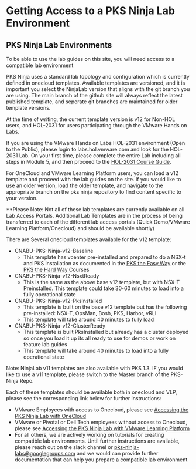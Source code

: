 # Getting Access to a PKS Ninja Lab Environment

## PKS Ninja Lab Environments

To be able to use the lab guides on this site, you will need access to a compatible lab environment

PKS Ninja uses a standard lab topology and configuration which is currently defined in onecloud templates. Available templates are versioned, and it is important you select the NinjaLab version that aligns with the git branch you are using. The main branch of the github site will always reflect the latest published template, and seperate git branches are maintained for older template versions. 

At the time of writing, the current template version is v12 for Non-HOL users, and HOL-2031 for users participating through the VMware Hands on Labs. 

If you are using the VMware Hands on Labs HOL-2031 environment (Open to the Public), please login to labs.hol.vmware.com and look for the HOL-2031 Lab. On your first time, please complete the entire Lab including all steps in Module 5, and then proceed to the [HOL-2031 Course Guide](../HOL2031LabGuides-HL2541). 

For OneCloud and VMware Learning Platform users, you can load a v12 template and proceed with the lab guides on the site. If you would like to use an older version, load the older template, and navigate to the appropriate branch on the pks ninja repository to find content specific to your version. 

**Please Note: Not all of these lab templates are currently available on all Lab Access Portals. Additional Lab Templates are in the process of being transferred to each of the different lab access portals (Quick Demo/VMware Learning Platform/Onecloud) and should be available shortly)

There are Several onecloud templates available for the v12 template:
- CNABU-PKS-Ninja-v12-Baseline
  - This template has vcenter pre-installed and prepared to do a NSX-t and PKS installation as documented in the [PKS the Easy Way](https://github.com/CNA-Tech/PKS-Ninja/blob/Pks1.4/Courses/PksTheEasyWay-PE6650) or the [PKS the Hard Way](https://github.com/CNA-Tech/PKS-Ninja/blob/Pks1.4/Courses/PksTheHardWay-PH7885) Courses
- CNABU-PKS-Ninja-v12-NsxtReady
  - This is the same as the above base v12 template, but with NSX-T Preinstalled. This template could take 30-60 minutes to load into a fully operational state
- CNABU-PKS-Ninja-v12-PksInstalled
  - This template is built on the base v12 template but has the following pre-installed: NSX-T, OpsMan, Bosh, PKS, Harbor, vRLI
  - This template will take around 40 minutes to fully load
- CNABU-PKS-Ninja-v12-ClusterReady
  - This template is built PksInstalled but already has a cluster deployed so once you load it up its all ready to use for demos or work on feature lab guides
  - This template will take around 40 minutes to load into a fully operational state
  
Note: NinjaLab v11 templates are also available with PKS 1.3. IF you would like to use a v11 template, please switch to the Master branch of the PKS-Ninja Repo. 
  
Each of these templates should be available both in onecloud and VLP, please see the corresponding link below for further instructions:

- VMware Employees with access to Onecloud, please see [Accessing the PKS Ninja Lab with OneCloud](https://github.com/CNA-Tech/PKS-Ninja/blob/Pks1.4/LabGuides/OnecloudNinjaLab-OL2089)
- VMware or Pivotal or Dell Tech employees without access to Onecloud, please see [Accessing the PKS Ninja Lab with VMware Learning Platform](https://github.com/CNA-Tech/PKS-Ninja/blob/Pks1.4/LabGuides/VlpNinjaLab-VL6532)
- For all others, we are actively working on tutorials for creating compatible lab environments. Until further instructions are available, please reach out on the slack channel or pks-ninja-labs@googlegroups.com and we would can provide further documentation that can help you prepare a compatible lab environment
  
<!--
- For instructions on building a single server nested PKS Ninja Lab, please see [Building a Nested Single Server PKS Ninja Lab](https://github.com/CNA-Tech/PKS-Ninja/tree/Pks1.4/LabGuides/NestedNinjaLab-NL3985)
-->
